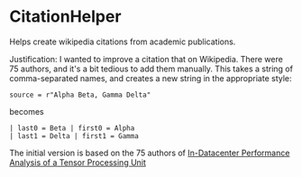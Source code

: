 # CitationHelper
Helps create wikipedia citations from academic publications.

Justification: I wanted to improve a citation that on Wikipedia. There were 75 authors, and it's a bit tedious to add them manually. This takes a string of comma-separated names, and creates a new string in the appropriate style:

	source = r"Alpha Beta, Gamma Delta"

becomes

	| last0 = Beta | first0 = Alpha
	| last1 = Delta | first1 = Gamma

The initial version is based on the 75 authors of [In-Datacenter Performance Analysis of a Tensor Processing Unit](https://arxiv.org/pdf/1704.04760.pdf)
